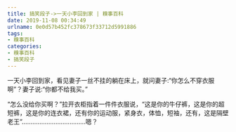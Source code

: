```yaml
---
title: 搞笑段子->一天小李回到家 | 糗事百科
date: 2019-11-08 00:34:49
urlname: 0e0d57b452fc378673f33712d5991886
tags: 
- 糗事百科
categories:
- 糗事百科
- 搞笑段子
---
```

一天小李回到家，看见妻子一丝不挂的躺在床上，就问妻子:“你怎么不穿衣服啊”？妻子说:“你都不给我买。”

“怎么没给你买啊？”拉开衣柜指着一件件衣服说，“这是你的牛仔裤，这是你的超短裤，这是你的连衣裙，还有你的运动服，紧身衣，体恤，短袖，还有，这是隔壁老王”………………………………嗯？


